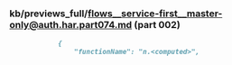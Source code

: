 ### kb/previews_full/flows__service-first__master-only@auth.har.part074.md (part 002)

```md
            {
                "functionName": "n.<computed>",
   
```

```
